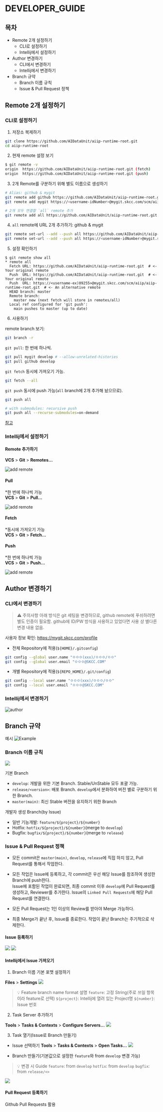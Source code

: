 # DEVELOPER_GUIDE

## 목차

* Remote 2개 설정하기
  * CLI로 설정하기
  * Intellij에서 설정하기
* Author 변경하기
  * CLI에서 변경하기
  * Intellij에서 변경하기
* Branch 규약
  * Branch 이름 규칙
  * Issue & Pull Request 정책

## Remote 2개 설정하기

### CLI로 설정하기

1. 저장소 복제하기

```bash
git clone https://github.com/AIDataUnit/aiip-runtime-root.git
cd aiip-runtime-root
```

2. 현재 remote 설정 보기

```bash
$ git remote -v
origin  https://github.com/AIDataUnit/aiip-runtime-root.git (fetch)
origin  https://github.com/AIDataUnit/aiip-runtime-root.git (push)
```

3. 2개 Remote를 구분하기 위해 별도 이름으로 생성하기

```bash
# Alias: github & mygit
git remote add github https://github.com/AIDataUnit/aiip-runtime-root.git
git remote add mygit https://<username-idNumber>@mygit.skcc.com/scm/aiip/aiip-runtime-root.git

# 2개 모두 연결할 `all` remote 추가
git remote add all https://github.com/AIDataUnit/aiip-runtime-root.git
```

4. `all` remote에 URL 2개 추가하기: github & mygit

```bash
git remote set-url --add --push all https://github.com/AIDataUnit/aiip-runtime-root.git
git remote set-url --add --push all https://<username-idNumber>@mygit.skcc.com/scm/aiip/aiip-runtime-root.git
```

5. 설정 확인하기

```console
$ git remote show all
* remote all
  Fetch URL: https://github.com/AIDataUnit/aiip-runtime-root.git  # <- Your original remote
  Push  URL: https://github.com/AIDataUnit/aiip-runtime-root.git  # <- Your original remote
  Push  URL: https://<username-ex)09255>@mygit.skcc.com/scm/aiip/aiip-runtime-root.git  # <- An alternative remote
  HEAD branch: master
  Remote branch:
    master new (next fetch will store in remotes/all)
  Local ref configured for 'git push':
    main pushes to master (up to date)
```

6. 사용하기

remote branch 보기:

```bash
git branch -r
```


`git pull`: 한 번에 하나씩.

```bash
git pull mygit develop # --allow-unrelated-histories
git pull github develop
```

`git fetch` 동시에 가져오기 가능.

```bash
git fetch --all
```

`git push` 동시에 push 가능(`all` branch에 2개 추가해 놨으므로).

```bash
git push all

# with submodules: recursive push
git push all --recurse-submodules=on-demand
```


[참고](https://github.com/pydemia/git-multi-remote-and-submodule#multi-remote-config-1-local-n-remote-management)

### Intellij에서 설정하기

#### Remote 추가하기

**VCS** > **Git** > **Remotes...**

![add remote](./img/intellij_add_remote.png)

#### Pull

*한 번에 하나씩 가능  
**VCS** > **Git** > **Pull...**


![add remote](./img/intellij_pull.png)

#### Fetch

*동시에 가져오기 가능  
**VCS** > **Git** > **Fetch...**

#### Push

*한 번에 하나씩 가능  
**VCS** > **Git** > **Push...**

![add remote](./img/intellij_push.png)


## Author 변경하기

### CLI에서 변경하기

> :warning: 주의사항
> 아래 방식은 git 세팅을 변경하므로, github remote에 푸쉬하려면 별도 인증이 필요함.
> github에 ID/PW 방식을 사용하고 있었다면 사용 상 별다른 변경 내용 없음.

사용자 정보 확인: https://mygit.skcc.com/profile

* 전체 Repository에 적용(`${HOME}/.gitconfig`)

```bash
git config --global user.name "ㅇㅇㅇ(xxx)/ㅇㅇㅇ/ㅇㅇ"
git config --global user.email "ㅇㅇㅇ@SKCC.COM"
```

* 개별 Repository에 적용(`${REPO_HOME}/.git/config`)

```bash
git config --local user.name "ㅇㅇㅇ(xxx)/ㅇㅇㅇ/ㅇㅇ"
git config --local user.email "ㅇㅇㅇ@SKCC.COM"
```

### Intellij에서 변경하기

![author](./img/intellij_author.png)

## Branch 규약

예시
![Example](./img/git-flow-overview.jpg)

### Branch 이름 규칙

![](./img/mygit-branch-naming.png)

기본 Branch

* `develop`: 개발을 위한 기본 Branch. Stable/UnStable 모두 포괄 가능.
* `release/<version>`: 배포 Branch. `develop`에서 분화하여 버전 별로 구분하기 위한 Branch.
* `master(main)`: 최신 Stable 버전을 유지하기 위한 Branch

개발자 생성 Branch(by Issue)

* 일반 기능개발: `feature/${project}/${number}`
* Hotfix: `hotfix/${project}/${number}`(merge to `develop`)
* Bugfix: `bugfix/${project}/${number}`(merge to `release`)

### Issue & Pull Request 정책

* 모든 commit은 `master(main)`, `develop`, `release`에 직접 하지 않고, Pull Request를 통해서 작업한다.

* 모든 작업은 Issue에 등록하고, 각 commit은 우선 해당 Issue를 참조하여 생성한 Branch에 push한다.  
  Issue에 포함된 작업이 완료되면, 최종 commit 이후 `develop`에 Pull Request를 생성하고, Reviewer를 추가한다.
  Issue의 `Linked Pull Requests`에 해당 Pull Request를 연결한다.

* 모든 Pull Request는 1인 이상의 Review를 받아야 Merge 가능하다.
* 최종 Merge가 끝난 후, Issue를 종료한다. 작업이 끝난 Branch는 주기적으로 삭제한다.

#### Issue 등록하기

![](./img/github_issues.png)
![](./img/github_issues_new.png)

#### Intellij에서 Issue 가져오기

1. Branch 이름 기본 포맷 설정하기

**Files** > **Settings**
![](./img/intellij_branch_default_naming.png)

> :bulb: Feature branch name format 설명
> `feature`: 고정 String(주로 쓰일 항목이라 feature로 선택)
> `${project}`: Intellij에 열려 있는 Project명
> `${number}`: Issue 번호

2. Task Server 추가하기

**Tools** > **Tasks & Contexts** > **Configure Servers...**
![](./img/intellij_task_server.png)

3. Task 열기(Issue로 Branch 만들기)

* Issue 선택하기
**Tools** > **Tasks & Contexts** > **Open Tasks...**
![](./img/intellij_tasks.png)

* Branch 만들기(기본값으로 설정한 `feature`와 from `develop` 변경 가능)
> :bulb: 변경 시 Guide
> `feature`: from `develop`
> `hotfix`: from `develop`
> `bugfix`: from `release/<>`

![](./img/intellij_tasks_branch.png)

#### Pull Request 등록하기

Github Pull Requests 활용
